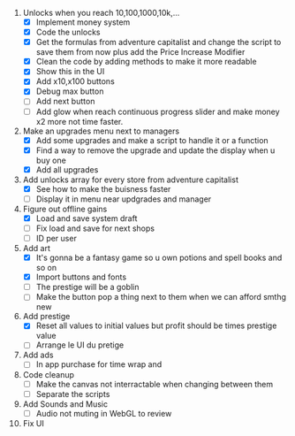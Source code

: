 1. Unlocks when you reach 10,100,1000,10k,...
   - [X] Implement money system
   - [X] Code the unlocks 
   - [X] Get the formulas from adventure capitalist and change the script to save them from now plus add the Price Increase Modifier
   - [X] Clean the code by adding methods to make it more readable
   - [X] Show this in the UI
   - [X] Add x10,x100 buttons
   - [X] Debug max button
   - [ ] Add next button
   - [ ] Add glow when reach continuous progress slider and make money x2 more not time faster.

2. Make an upgrades menu next to managers
   - [X] Add some upgrades and make a script to handle it or a function
   - [X] Find a way to remove the upgrade and update the display when u buy one
   - [X] Add all upgrades

3. Add unlocks array for every store from adventure capitalist
   - [X] See how to make the buisness faster
   - [ ] Display it in menu near updgrades and manager

4. Figure out offline gains
   - [X] Load and save system draft
   - [ ] Fix load and save for next shops
   - [ ] ID per user

5. Add art
   - [X] It's gonna be a fantasy game so u own potions and spell books and so on
   - [X] Import buttons and fonts 
   - [ ] The prestige will be a goblin
   - [ ] Make the button pop a thing next to them when we can afford smthg new

6. Add prestige
    - [X] Reset all values to initial values but profit should be times prestige value
    - [ ] Arrange le UI du pretige 

7. Add ads
   - [ ] In app purchase for time wrap and 
  
8. Code cleanup
   - [ ] Make the canvas not interractable when changing between them
   - [ ] Separate the scripts

9. Add Sounds and Music
   - [ ] Audio not muting in WebGL to review
10.  Fix UI
